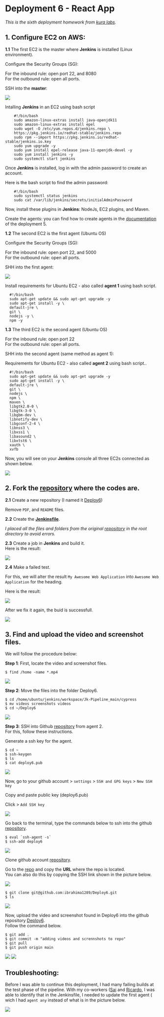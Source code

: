 # Deployment 6 - React App

*This is the sixth deployment homework from [kura labs](https://github.com/kura-labs-org/DEPLOY6_FE).*

## 1. Configure EC2 on AWS:

**1.1** The first EC2 is the master where **Jenkins** is installed (Linux environment).

Configure the Security Groups (SG):

For the inbound rule: open port 22, and 8080<br>
For the outbound rule: open all ports.

SSH into the **master**:

![](/images/Deplo6_ssh1.PNG)

Intalling **Jenkins** in an EC2 using bash script

```
	#!/bin/bash
	sudo amazon-linux-extras install java-openjdk11
	sudo amazon-linux-extras install epel
	sudo wget -O /etc/yum.repos.d/jenkins.repo \
	https://pkg.jenkins.io/redhat-stable/jenkins.repo
	sudo rpm --import https://pkg.jenkins.io/redhat-stable/jenkins.io.key
	sudo yum upgrade -y
	sudo yum install epel-release java-11-openjdk-devel -y
	sudo yum install jenkins -y
	sudo systemctl start jenkins
```

Once **Jenkins** is installed, log in with the admin password to create an account.

Here is the bash script to find the admin password:

```
	#!/bin/bash
	sudo systemctl status jenkins
	sudo cat /var/lib/jenkins/secrets/initialAdminPassword
```

Now, install these plugins in **Jenkins**: NodeJs, EC2 plugins, and Maven.

Create the agents: you can find how to create agents in the [documentation](https://github.com/kura-labs-org/DEPLOY5_AWS/blob/main/Deployment%235.pdf) of the deployment 5.

**1.2** The second EC2 is the first agent (Ubuntu OS)

Configure the Security Groups (SG):

For the inbound rule: open port 22, and 5000<br>
For the outbound rule: open all ports.

SHH into the first agent:

![](/images/Deplo6_ssh2.PNG)

Install requirements for Ubuntu EC2 - also called **agent 1** using bash script.

```
  #!/bin/bash
  sudo apt-get update && sudo apt-get upgrade -y
  sudo apt-get install -y \
  default-jre \
  git \
  nodejs -y \
  npm -y
```

**1.3** The third EC2 is the second agent (Ubuntu OS)

For the inbound rule: open port 22<br>
For the outbound rule: open all ports.

SHH into the second agent (same method as agent 1):

Requirements for Ubuntu EC2 - also called **agent 2** using bash script..

```
  #!/bin/bash
  sudo apt-get update && sudo apt-get upgrade -y
  sudo apt-get install -y \
  default-jre \
  git \
  nodejs \
  npm \
  maven \
  libgtk2.0-0 \
  libgtk-3-0 \
  libgbm-dev \
  libnotify-dev \
  libgconf-2-4 \
  libnss3 \
  libxss1 \
  libasound2 \
  libxtst6 \
  xauth \
  xvfb
```

Now, you will see on your **Jenkins** console all three EC2s connected as shown below.

![](/images/Deplo6_1.PNG)

## 2. Fork the [repository](https://github.com/kura-labs-org/DEPLOY6_FE) where the codes are.

**2.1** Create a new repository (I named it [Deploy6](https://github.com/ibrahima1289/Deploy6))

Remove `PDF`, and `README` files.

**2.2** Create the **[Jenkinsfile](https://github.com/ibrahima1289/Deploy6/blob/main/Jenkinsfile)**.

*I placed all the files and folders from the original [repository](https://github.com/kura-labs-org/DEPLOY6_FE) in the root directory to avoid errors.*

**2.3** Create a job in **Jenkins** and build it.<br>
Here is the result:

![](/images/Deploy6_1.PNG)

**2.4** Make a failed test.

For this, we will alter the result `My Awesome Web Application` into `Awesome Web Application` for the heading.<br>

Here is the result:

![](/images/Deploy6_4.PNG)

After we fix it again, the buid is successfull.

![](/images/Deploy6_5.PNG)

## 3. Find and upload the video and screenshot files.

We will follow the procedure below:

**Step 1**: First, locate the video and screenshot files.

```
$ find /home -name *.mp4
```
![](/images/Deploy6_8.PNG)

**Step 2**: Move the files into the folder Deploy6.

```
$ cd /home/ubuntu/jenkins/workspace/Jk-Pipeline_main/cypress
$ mv videos screenshots videos 
$ cd ~/Deploy6
```
![](/images/Deplo6_ssh5.PNG)

**Step 3**: SSH into Github [repository](https://github.com/ibrahima1289/Deploy6) from agent 2.<br>
For this, follow these instructions.

Generate a ssh key for the agent.

```
$ cd ~
$ ssh-keygen
$ ls
$ cat deploy6.pub
```
![](/images/Deploy6_ssh8.PNG)

Now, go to your github account > `settings` > `SSH and GPG keys` > `New SSH key`

Copy and paste public key (deploy6.pub)

Click > `Add SSH key`

![](/images/Deplo6_6.PNG)

Go back to the terminal, type the commands below to ssh into the github [repository](https://github.com/ibrahima1289/Deploy6).

```
$ eval `ssh-agent -s`
$ ssh-add deploy6
```

![](/images/Deplo6_ssh3.PNG)

Clone github account [repository](https://github.com/ibrahima1289/Deploy6).

Go to the [repo](https://github.com/ibrahima1289/Deploy6) and copy the **URL** where the repo is located.<br>
You can also do this by copying the SSH link shown in the picture below.

![](/images/Deploy6_10.PNG)

```
$ git clone git@github.com:ibrahima1289/Deploy6.git
$ ls
```

![](/images/Deplo6_ssh4.PNG)


Now, upload the video and screenshot found in Deploy6 into the github repository [Deploy6](https://github.com/ibrahima1289/Deploy6).<br>
Follow the command below.

```
$ git add .
$ git commit -m "adding videos and scrennshots to repo"
$ git pull
$ git push origin main
```

![](/images/Deplo6_ssh6.PNG)
![](/images/Deplo6_ssh7.PNG)



## Troubleshooting:

Before I was able to continue this deployment, I had many failing builds at the test phase of the pipeline. With my co-workers ([Sai](https://github.com/SaiHoYip) and [Ricardo](https://github.com/Deodutt), I was able to identify that in the Jenkinsfile, I needed to update the first agent ( wich I had `agent any` instead of what is in the picture below.

![](/images/Deploy6_11.PNG)





